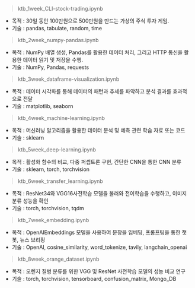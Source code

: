 > ktb_1week_CLI-stock-trading.ipynb
- 목적 : 30일 동안 100만원으로 500만원을 만드는 가상의 주식 투자 게임.
- 기술 : pandas, tabulate, random, time
> ktb_2week_numpy-pandas.ipynb
- 목적 : NumPy 배열 생성, Pandas를 활용한 데이터 처리, 그리고 HTTP 통신을 활용한 데이터 읽기 및 저장을 수행.
- 기술 : NumPy, Pandas, requests
> ktb_3week_dataframe-visualization.ipynb
- 목적 : 데이터 시각화를 통해 데이터의 패턴과 추세를 파악하고 분석 결과를 효과적으로 전달 
- 기술 : matplotlib, seaborn
> ktb_4week_machine-learning.ipynb
- 목적 : 머신러닝 알고리즘을 활용한 데이터 분석 및 예측 관련 학습 자료 또는 코드
- 기술 : sklearn
> ktb_5week_deep-learning.ipynb
- 목적 : 활성화 함수의 비교, 다중 퍼셉트론 구현, 간단한 CNN을 통한 CNN 분류
- 기술 : sklearn, torch, torchvision
> ktb_6week_transfer_learning.ipynb
- 목적 : ResNet34와 VGG16사전학습 모델을 불러와 전이학습을 수행하고, 이미지 분류 성능을 확인
- 기술 : torch, torchvision, tqdm
> ktb_7week_embedding.ipynb
- 목적 : OpenAIEmbeddings 모델을 사용하여 문장을 임베딩, 프롬프팅을 통한 챗봇, 뉴스 브리핑
- 기술 : OpenAI, cosine_similarity, word_tokenize, tavily, langchain_openai
> ktb_8week_orange_dataset.ipynb
- 목적 : 오렌지 질병 분류를 위한 VGG 및 ResNet 사전학습 모델의 성능 비교 연구
- 기술 : torch, torchvision, tensorboard, confusion_matrix, Mongo_DB
